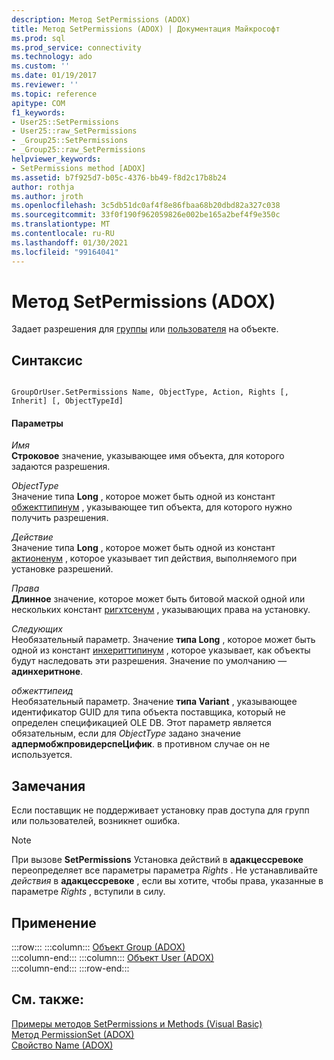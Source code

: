 ```yaml
---
description: Метод SetPermissions (ADOX)
title: Метод SetPermissions (ADOX) | Документация Майкрософт
ms.prod: sql
ms.prod_service: connectivity
ms.technology: ado
ms.custom: ''
ms.date: 01/19/2017
ms.reviewer: ''
ms.topic: reference
apitype: COM
f1_keywords:
- User25::SetPermissions
- User25::raw_SetPermissions
- _Group25::SetPermissions
- _Group25::raw_SetPermissions
helpviewer_keywords:
- SetPermissions method [ADOX]
ms.assetid: b7f925d7-b05c-4376-bb49-f8d2c17b8b24
author: rothja
ms.author: jroth
ms.openlocfilehash: 3c5db51dc0af4f8e86fbaa68b20dbd82a327c038
ms.sourcegitcommit: 33f0f190f962059826e002be165a2bef4f9e350c
ms.translationtype: MT
ms.contentlocale: ru-RU
ms.lasthandoff: 01/30/2021
ms.locfileid: "99164041"
---
```

# <a name="setpermissions-method-adox"></a>Метод SetPermissions (ADOX)
Задает разрешения для [группы](./group-object-adox.md) или [пользователя](./user-object-adox.md) на объекте.  
  
## <a name="syntax"></a>Синтаксис  
  
```  
  
GroupOrUser.SetPermissions Name, ObjectType, Action, Rights [, Inherit] [, ObjectTypeId]  
```  
  
#### <a name="parameters"></a>Параметры  
 *Имя*  
 **Строковое** значение, указывающее имя объекта, для которого задаются разрешения.  
  
 *ObjectType*  
 Значение типа **Long** , которое может быть одной из констант [обжекттипинум](./objecttypeenum.md) , указывающее тип объекта, для которого нужно получить разрешения.  
  
 *Действие*  
 Значение типа **Long** , которое может быть одной из констант [актионенум](./actionenum.md) , которое указывает тип действия, выполняемого при установке разрешений.  
  
 *Права*  
 **Длинное** значение, которое может быть битовой маской одной или нескольких констант [ригхтсенум](./rightsenum.md) , указывающих права на установку.  
  
 *Следующих*  
 Необязательный параметр. Значение **типа Long** , которое может быть одной из констант [инхериттипинум](./inherittypeenum.md) , которое указывает, как объекты будут наследовать эти разрешения. Значение по умолчанию — **адинхеритноне**.  
  
 *обжекттипеид*  
 Необязательный параметр. Значение **типа Variant** , указывающее идентификатор GUID для типа объекта поставщика, который не определен спецификацией OLE DB. Этот параметр является обязательным, если для *ObjectType* задано значение **адпермобжпровидерспеЦифик**. в противном случае он не используется.  
  
## <a name="remarks"></a>Замечания  
 Если поставщик не поддерживает установку прав доступа для групп или пользователей, возникнет ошибка.  
  
> [!NOTE]
>  При вызове **SetPermissions** Установка действий в **адакцессревоке** переопределяет все параметры параметра *Rights* . Не устанавливайте *действия* в **адакцессревоке** , если вы хотите, чтобы права, указанные в параметре *Rights* , вступили в силу.  
  
## <a name="applies-to"></a>Применение  

:::row:::
    :::column:::
        [Объект Group (ADOX)](./group-object-adox.md)  
    :::column-end:::
    :::column:::
        [Объект User (ADOX)](./user-object-adox.md)  
    :::column-end:::
:::row-end:::

## <a name="see-also"></a>См. также:  
 [Примеры методов SetPermissions и Methods (Visual Basic)](./getpermissions-and-setpermissions-methods-example-vb.md)   
 [Метод PermissionSet (ADOX)](./getpermissions-method-adox.md)   
 [Свойство Name (ADOX)](./name-property-adox.md)